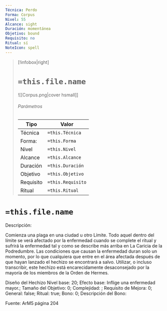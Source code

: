 ```yaml
---
Técnica: Perdo
Forma: Corpus
Nivel: 55
Alcance: sight 
Duración: momentánea  
Objetivo: bound
Requisito: no
Ritual: sí
NoteIcon: spell
---
```


> [!infobox|right]
> # `=this.file.name`
> ![[Corpus.png|cover hsmall]]
> ###### Parámetros
> Tipo |  Valor |
> ---|---|
> Técnica  | `=this.Técnica`  |
> Forma: | `=this.Forma`  |
> Nivel | `=this.Nivel`  |
> Alcance | `=this.Alcance` |
> Duración | `=this.Duración` |
> Objetivo | `=this.Objetivo` |
> Requisito | `=this.Requisito` |
> Ritual | `=this.Ritual` |

# `=this.file.name`
Descripción: <p>Comienza una plaga en una ciudad u otro Límite. Todo aquel dentro del límite se verá afectado por la enfermedad cuando se complete el ritual y sufrirá la enfermedad tal y como se describe más arriba en La Caricia de la Podredumbre. Las condiciones que causan la enfermedad duran solo un momento, por lo que cualquiera que entre en el área afectada después de que hayan lanzado el hechizo se encontrará a salvo. Utilizar, o incluso transcribir, este hechizo está encarecidamente desaconsejado por la mayoría de los miembros de la Orden de Hermes.</p>

Diseño del Hechizo
Nivel base: 20; Efecto base: Inflige una enfermedad mayor.;  Tamaño del Objetivo: 0; Complejidad: ; Requisito de Mejora: 0; General: false; Ritual: true; Bono: 0; Descripción del Bono: 

Fuente: ArM5 página 204